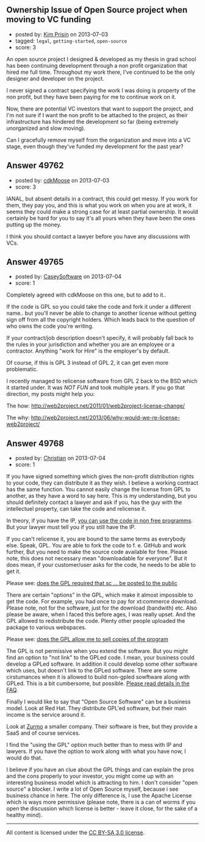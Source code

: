 ## Ownership Issue of Open Source project when moving to VC funding

- posted by: [Kim Prisin](https://stackexchange.com/users/-1/26877-kim-prisin) on 2013-07-03
- tagged: `legal`, `getting-started`, `open-source`
- score: 3

An open source project I designed & developed as my thesis in grad school has been continuing development through a non profit organization that hired me full time. Throughout my work there, I've continued to be the only designer and developer on the project.

I never signed a contract specifying the work I was doing is property of the non profit, but they have been paying for me to continue work on it. 

Now, there are potential VC investors that want to support the project, and I'm not sure if I want the non profit to be attached to the project, as their infrastructure has hindered the development so far (being extremely unorganized and slow moving).

Can I gracefully remove myself from the organization and move into a VC stage, even though they've funded my development for the past year? 


## Answer 49762

- posted by: [cdkMoose](https://stackexchange.com/users/-1/12756-cdkmoose) on 2013-07-03
- score: 3

IANAL, but absent details in a contract, this could get messy.  If you work for them, they pay you, and this is what you work on when you are at work, it seems they could make a strong case for at least partial ownership.  It would certainly be hard for you to say it's all yours when they have been the ones putting up the money.

I think you should contact a lawyer before you have any discussions with VCs.



## Answer 49765

- posted by: [CaseySoftware](https://stackexchange.com/users/-1/11314-caseysoftware) on 2013-07-04
- score: 1

Completely agreed with cdkMoose on this one, but to add to it..

If the code is GPL so you could take the code and fork it under a different name.. 
but you'll never be able to change to another license without getting sign off from all the copyright holders. Which leads back to the question of who owns the code you're writing.

If your contract/job description doesn't specify, it will probably fall back to the rules in your jurisdiction and whether you are an employee or a contractor. Anything "work for Hire" is the employer's by default.

Of course, if this is GPL 3 instead of GPL 2, it can get even more problematic.

I recently managed to relicense software from GPL 2 back to the BSD which it started under. It was *NOT FUN* and took multiple years. If you go that direction, my posts might help you:

The how: http://web2project.net/2011/01/web2project-license-change/

The why: http://web2project.net/2013/06/why-would-we-re-license-web2project/


## Answer 49768

- posted by: [Christian](https://stackexchange.com/users/-1/9952-christian) on 2013-07-04
- score: 1

<p>If you have signed something which gives the non-profit distribution rights to your code, they can distribute it as they wish. I believe a working contract has the same function. You cannot easily change the license from GPL to another, as they have a word to say here. This is my understanding, but you should definitely contact a lawyer and ask if you, has the guy with the intellectuel property, can take the code and relicense it.</p>

<p>In theory, if you have the IP, <a href="http://www.gnu.org/licenses/gpl-faq.html#ReleaseUnderGPLAndNF" rel="nofollow">you can use the code in non free programms</a>. But your lawyer must tell you if you still have the IP.</p>

<p>If you can't relicense it, you are bound to the same terms as everybody else. Speak, GPL. You are able to fork the code to f. e. GitHub and work further, But you need to make the source code available for free. Please note, this does not necessary mean "downloadable for everyone". But it does mean, if your customer/user asks for the code, he needs to be able to get it.</p>

<p>Please see: <a href="http://www.gnu.org/licenses/gpl-faq.html#GPLRequireSourcePostedPublic" rel="nofollow">does the GPL required that sc ... be posted to the public</a></p>

<p>There are certain "options" in the GPL, which make it almost impossible to get the code. For example, you had once to pay for xt:commerce download. Please note, not for the software, just for the download (bandwith) etc. Also please be aware, when I faced this before ages, I was really upset. And the GPL allowed to redistribute the code. Plenty other people uploaded the package to various webspaces.</p>

<p>Please see: <a href="http://www.gnu.org/licenses/gpl-faq.html#DoesTheGPLAllowMoney" rel="nofollow">does the GPL allow me to sell copies of the program</a></p>

<p>The GPL is not permissive when you extend the software. But you might find an option to "not link" to the GPLed code. I mean, your business could develop a GPLed software. In addition it could develop some other software which uses, but doesn't link to the GPLed software. There are some cirstumances when it is allowed to build non-gpled sowftware along with GPLed. This is a bit cumbersome, but possible. <a href="http://www.gnu.org/licenses/gpl-faq.html#GPLInProprietarySystem" rel="nofollow">Please read details in the FAQ</a>.</p>

<p>Finally I would like to say that "Open Source Software" can be a business model. Look at Red Hat. They distribute GPL'ed software, but their main income is the service around it. </p>

<p>Look at <a href="http://zurmo.org" rel="nofollow">Zurmo</a> a smaller company. Their software is free, but they provide a SaaS and of course services.</p>

<p>I find the "using the GPL" option much better than to mess with IP and lawyers. If you have the option to work along with what you have now, I would do that.</p>

<p>I believe if you have an clue about the GPL things and can explain the pros and the cons properly to your investor, you might come up with an interesting business model which is attracting to him. I don't consider "open source" a blocker. I write a lot of Open Source myself, because i see business chance in here. The only difference is, I use the Apache License which is ways more permissive (please note, there is a can of worms if you open the discussion which license is better - leave it close, for the sake of a healthy mind).</p>




---

All content is licensed under the [CC BY-SA 3.0 license](https://creativecommons.org/licenses/by-sa/3.0/).
